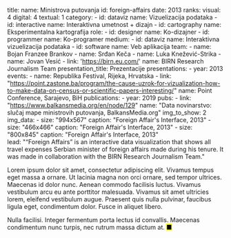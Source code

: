 title: 
    name: Ministrova putovanja
id: foreign-affairs
date: 2013
ranks:
    visual: 4
    digital: 4
    textual: 1
category: 
    - id: dataviz
      name: Vizuelizacija podataka
    - id: interactive
      name: Interaktivna umetnost + dizajn
    - id: cartography
      name: Eksperimentalna kartografija
role:
    - id: designer
      name: Ko-dizajner
    - id: programmer
      name: Ko-programer
medium:
    - id: dataviz
      name: Interaktivna vizuelizacija podataka
    - id: software
      name: Veb aplikacija
team:
    - name: Bojan Franzee Brankov
    - name: Srđan Keča
    - name: Luka Knežević-Strika
    - name: Jovan Vesić
    - link: 'https://birn.eu.com/'
      name: BIRN Research Journalism Team
presentation_title: Prezentacije
presentations:
    - year: 2013
      events:
        - name: Republika Festival, Rijeka, Hrvatska
        - link: "https://point.zastone.ba/program/the-cause-uzrok-for-vizualization-how-to-make-data-on-census-or-scientific-papers-interesting/"
          name: Point Conference, Sarajevo, BiH
publications:
    - year: 2019
      pubs:
        - link: "https://www.balkansmedia.org/en/node/129"
          name: "Data novinarstvo: slučaj mape ministrovih putovanja, BalkansMedia.org"
img_to_show: 2       
img_data:
    - size: "994x567"
      caption: "Foreign Affair's Interface, 2013"
    - size: "466x466"
      caption: "Foreign Affair's Interface, 2013"
    - size: "800x845"
      caption: "Foreign Affair's Interface, 2013"   
lead: "“Foreign Affairs” is an interactive data visualization that shows all travel expenses Serbian minister of foreign affairs made during his tenure. It was made in collaboration with the BIRN Research Journalism Team."

Lorem ipsum dolor sit amet, consectetur adipiscing elit. Vivamus tempus eget massa a ornare. Ut lacinia magna non orci ornare, sed tempor ultrices. Maecenas id dolor nunc. Aenean commodo facilisis luctus. Vivamus vestibulum arcu eu ante porttitor malesuada. Vivamus sit amet ultricies lorem, eleifend vestibulum augue. Praesent quis nulla pulvinar, faucibus ligula eget, condimentum dolor. Fusce in aliquet libero.

Nulla facilisi. Integer fermentum porta lectus id convallis. Maecenas condimentum nunc turpis, nec rutrum massa dictum at. <mark>&#9632;</mark>